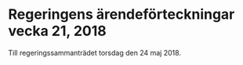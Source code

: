# Regeringens ärendeförteckningar vecka 21, 2018

Till regeringssammanträdet torsdag den 24 maj 2018\.
